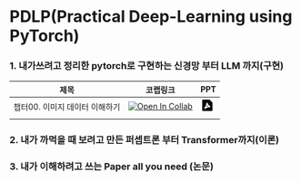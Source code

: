 # PDLP(Practical Deep-Learning using PyTorch)


### 1. 내가쓰려고 정리한 pytorch로 구현하는 신경망 부터 LLM 까지(구현)

| 제목 | 코랩링크 | PPT |
| -------- | -------- | -------- |
| 챕터00. 이미지 데이터 이해하기 | [![Open In Collab](https://colab.research.google.com/assets/colab-badge.svg)](https://colab.research.google.com/github/int29/PDLP/blob/main/chapter_00_understand_image_data.ipynb) | <a href="https://github.com/int29/PDLP/blob/main/ch02_scratch_from%20_pytorch_to_transformers/chapter_00_understand_image_data.pdf"><img src="./file-pdf-2-fill.png"></a> |
|    |   |   |


### 2. 내가 까먹을 때 보려고 만든 퍼셉트론 부터 Transformer까지(이론)


### 3. 내가 이해하려고 쓰는 Paper all you need (논문)
